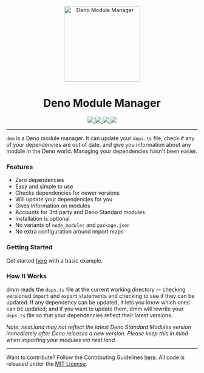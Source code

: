 <p align="center">
  <img height="200" src="logo.png" alt="Deno Module Manager">
  <h1 align="center">Deno Module Manager</h1>
</p>
<p align="center">
  <a href="https://github.com/drashland/dmm/releases">
    <img src="https://img.shields.io/github/release/drashland/dmm.svg?color=bright_green&label=latest">
  </a>
  <a href="https://github.com/drashland/dmm/actions">
    <img src="https://img.shields.io/github/workflow/status/drashland/dmm/master?label=ci">
  </a>
  <a href="https://discord.gg/SgejNXq">
    <img src="https://img.shields.io/badge/chat-on%20discord-blue">
  </a>
  <a href="https://rb.gy/5ppdbh">
    <img src="https://img.shields.io/badge/Tutorials-YouTube-red">
  </a>
</p>

---

`dmm` is a Deno module manager. It can update your `deps.ts` file, check if any
of your dependencies are out of date, and give you information about any module
in the Deno world. Managing your dependencies hasn't been easier.

### Features

- Zero dependencies
- Easy and simple to use
- Checks dependencies for newer versions
- Will update your dependencies for you
- Gives information on modules
- Accounts for 3rd party and Deno Standard modules
- Installation is optional
- No variants of `node_modules` and `package.json`
- No extra configuration around import maps

### Getting Started

Get started [here](https://drash.land/dmm/#/#quickstart) with a basic example.

### How It Works

dmm reads the `deps.ts` file at the current working directory -- checking
versioned `import` and `export` statements and checking to see if they can be
updated. If any dependency can be updated, it lets you know which ones can be
updated; and if you want to update them, dmm will rewrite your `deps.ts` file so
that your dependencies reflect their latest versions.

_Note: nest.land may not reflect the latest Deno Standard Modules version
immediately after Deno releases a new version. Please keep this in mind when
importing your modules via nest.land._

---

Want to contribute? Follow the Contributing Guidelines
[here](https://github.com/drashland/.github/blob/master/CONTRIBUTING.md). All
code is released under the [MIT License](./LICENSE).
